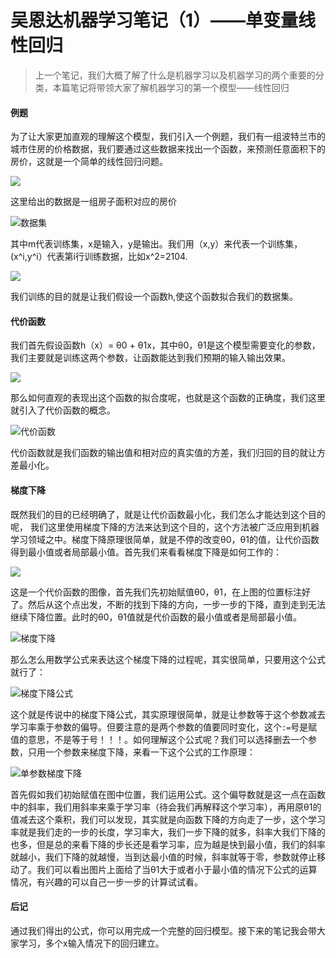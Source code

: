# 吴恩达机器学习笔记（1）——单变量线性回归

> 上一个笔记，我们大概了解了什么是机器学习以及机器学习的两个重要的分类，本篇笔记将带领大家了解机器学习的第一个模型——线性回归

#### 例题
  为了让大家更加直观的理解这个模型，我们引入一个例题，我们有一组波特兰市的城市住房的价格数据，我们要通过这些数据来找出一个函数，来预测任意面积下的房价，这就是一个简单的线性回归问题。

![](https://upload-images.jianshu.io/upload_images/8355793-b5ae0dcf90fe5680.png?imageMogr2/auto-orient/strip%7CimageView2/2/w/1240)

这里给出的数据是一组房子面积对应的房价

![数据集](https://upload-images.jianshu.io/upload_images/8355793-6ef06d0d5eb5c0a5.png?imageMogr2/auto-orient/strip%7CimageView2/2/w/1240)

其中m代表训练集，x是输入，y是输出。我们用（x,y）来代表一个训练集，(x^i,y^i）代表第i行训练数据，比如x^2=2104.

![](https://upload-images.jianshu.io/upload_images/8355793-127019a93251a247.png?imageMogr2/auto-orient/strip%7CimageView2/2/w/1240)

我们训练的目的就是让我们假设一个函数h,使这个函数拟合我们的数据集。

#### 代价函数

我们首先假设函数h（x）= θ0 + θ1x，其中θ0，θ1是这个模型需要变化的参数，我们主要就是训练这两个参数，让函数能达到我们预期的输入输出效果。

![](https://upload-images.jianshu.io/upload_images/8355793-c16d83d8db1aac6d.png?imageMogr2/auto-orient/strip%7CimageView2/2/w/1240)

那么如何直观的表现出这个函数的拟合度呢，也就是这个函数的正确度，我们这里就引入了代价函数的概念。

![代价函数](https://upload-images.jianshu.io/upload_images/8355793-154f498f2d2713f0.png?imageMogr2/auto-orient/strip%7CimageView2/2/w/1240)

代价函数就是我们函数的输出值和相对应的真实值的方差，我们归回的目的就让方差最小化。

#### 梯度下降
既然我们的目的已经明确了，就是让代价函数最小化，我们怎么才能达到这个目的呢， 我们这里使用梯度下降的方法来达到这个目的，这个方法被广泛应用到机器学习领域之中。梯度下降原理很简单，就是不停的改变θ0，θ1的值，让代价函数得到最小值或者局部最小值。首先我们来看看梯度下降是如何工作的：

![](https://upload-images.jianshu.io/upload_images/8355793-9459e4a0520e840d.png?imageMogr2/auto-orient/strip%7CimageView2/2/w/1240)

这是一个代价函数的图像，首先我们先初始赋值θ0，θ1，在上图的位置标注好了。然后从这个点出发，不断的找到下降的方向，一步一步的下降，直到走到无法继续下降位置。此时的θ0，θ1值就是代价函数的最小值或者是局部最小值。

![梯度下降](https://upload-images.jianshu.io/upload_images/8355793-ad6a6c7d1410f0d1.png?imageMogr2/auto-orient/strip%7CimageView2/2/w/1240)

那么怎么用数学公式来表达这个梯度下降的过程呢，其实很简单，只要用这个公式就行了：

![梯度下降公式](https://upload-images.jianshu.io/upload_images/8355793-80fb9af0e5eacf6b.png?imageMogr2/auto-orient/strip%7CimageView2/2/w/1240)

这个就是传说中的梯度下降公式，其实原理很简单，就是让参数等于这个参数减去学习率乘于参数的偏导。但要注意的是两个参数的值要同时变化，这个`:=`号是赋值的意思，不是等于号！！！。如何理解这个公式呢？我们可以选择删去一个参数，只用一个参数来梯度下降，来看一下这个公式的工作原理：

![单参数梯度下降](https://upload-images.jianshu.io/upload_images/8355793-5a1e4669a0547eb0.png?imageMogr2/auto-orient/strip%7CimageView2/2/w/1240)

首先假如我们初始赋值在图中位置，我们运用公式。这个偏导数就是这一点在函数中的斜率，我们用斜率来乘于学习率（待会我们再解释这个学习率），再用原θ1的值减去这个乘积，我们可以发现，其实就是向函数下降的方向走了一步，这个学习率就是我们走的一步的长度，学习率大，我们一步下降的就多，斜率大我们下降的也多，但是总的来看下降的步长还是看学习率，应为越是快到最小值，我们的斜率就越小，我们下降的就越慢，当到达最小值的时候，斜率就等于零，参数就停止移动了。我们可以看出图片上面给了当θ1大于或者小于最小值的情况下公式的运算情况，有兴趣的可以自己一步一步的计算试试看。

#### 后记
通过我们得出的公式，你可以用完成一个完整的回归模型。接下来的笔记我会带大家学习，多个x输入情况下的回归建立。
